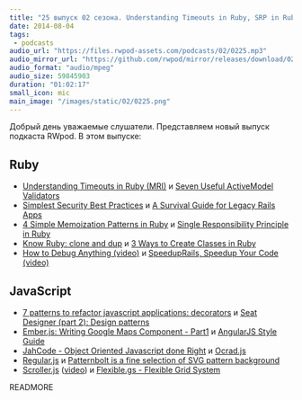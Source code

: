 ```yaml
---
title: "25 выпуск 02 сезона. Understanding Timeouts in Ruby, SRP in Ruby, Know Ruby: clone and dup, Ember.js: Writing Google Maps Component, JahCode, Scroller.js и прочее"
date: 2014-08-04
tags:
 - podcasts
audio_url: "https://files.rwpod-assets.com/podcasts/02/0225.mp3"
audio_mirror_url: "https://github.com/rwpod/mirror/releases/download/02.25/0225.mp3"
audio_format: "audio/mpeg"
audio_size: 59845903
duration: "01:02:17"
small_icon: mic
main_image: "/images/static/02/0225.png"
---
```


Добрый день уважаемые слушатели. Представляем новый выпуск подкаста RWpod. В этом выпуске:

## Ruby

 - [Understanding Timeouts in Ruby (MRI)](http://redgetan.cc/understanding-timeouts-in-cruby) и [Seven Useful ActiveModel Validators](http://viget.com/extend/seven-useful-activemodel-validators)
 - [Simplest Security Best Practices](https://netguru.co/blog/posts/simplest-security-best-practices-for-servers-hosting-ruby-on-rails-apps) и [A Survival Guide for Legacy Rails Apps](http://littlelines.com/blog/2014/07/28/a-survival-guide-for-legacy-rails-apps/)
 - [4 Simple Memoization Patterns in Ruby](http://www.justinweiss.com/blog/2014/07/28/4-simple-memoization-patterns-in-ruby-and-one-gem/) и [Single Responsibility Principle in Ruby](http://jjbohn.info/blog/2014/07/28/single-responsibility-principle-a-solid-week/)
 - [Know Ruby: clone and dup](http://aaronlasseigne.com/2014/07/16/know-ruby-clone-and-dup/) и [3 Ways to Create Classes in Ruby](http://techblog.thescore.com/2014/07/19/3-ways-to-create-classes-in-ruby/)
 - [How to Debug Anything (video)](http://www.confreaks.com/videos/3451-goruco-how-to-debug-anything) и [SpeedupRails, Speedup Your Code (video)](https://www.youtube.com/watch?v=d2QdITRRMHg)

## JavaScript

 - [7 patterns to refactor javascript applications: decorators](http://journal.crushlovely.com/post/92649246643/7-patterns-to-refactor-javascript-applications-decorator) и [Seat Designer (part 2): Design patterns](https://engineering.eventbrite.com/seat-designer-part-2-design-patterns/)
 - [Ember.js: Writing Google Maps Component - Part1](http://strongpoint.io/blog/2014/07/28/ember-js-writing-google-maps-component-part-1/) и [AngularJS Style Guide](https://github.com/johnpapa/angularjs-styleguide)
 - [JahCode - Object Oriented Javascript done Right](http://jahcode.com/) и [Ocrad.js](http://antimatter15.com/ocrad.js/demo.html)
 - [Regular.js](http://regularjs.github.io/) и [Patternbolt is a fine selection of SVG pattern background](http://buseca.github.io/patternbolt/)
 - [Scroller.js](http://scrollerjs.com/) ([video](https://www.youtube.com/watch?v=VAOPi9C8674)) и [Flexible.gs - Flexible Grid System](http://flexible.gs/)

READMORE

